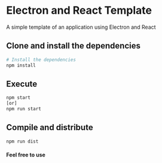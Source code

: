 # Electron and React Template 

A simple template of an application using Electron and React

## Clone and install the dependencies

```bash
# Install the dependencies
npm install
```

## Execute

```bash
npm start
[or]
npm run start
```

## Compile and distribute

```bash
npm run dist
```

#### Feel free to use
